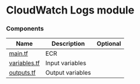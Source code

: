 # CloudWatch Logs module

### Components

| Name              | Description      | Optional |
| ----------------- | ---------------- | :------: |
| [main.tf][m]      | ECR              |          |
| [variables.tf][v] | Input variables  |          |
| [outputs.tf][o]   | Output variables |          |

[m]: main.tf
[v]: variables.tf
[o]: outputs.tf
